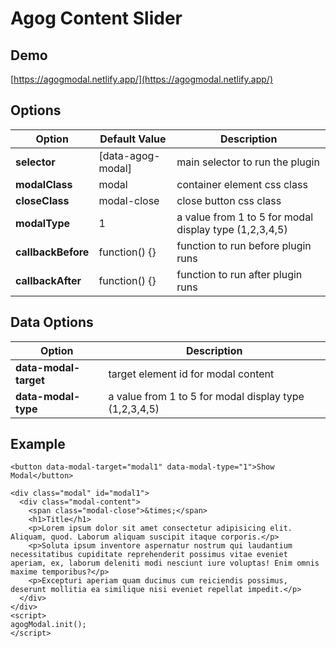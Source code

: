 # Agog Content Slider

## Demo

[https://agogmodal.netlify.app/](https://agogmodal.netlify.app/)

## Options

| Option | Default Value | Description  |
|--|--|--|
| **selector** | [data-agog-modal] | main selector to run the plugin |
| **modalClass** | modal | container element css class |
| **closeClass** | modal-close | close button css class |
| **modalType** | 1 | a value from 1 to 5 for modal display type (1,2,3,4,5) |
| **callbackBefore** | function() {} | function to run before plugin runs |
| **callbackAfter** | function() {} | function to run after plugin runs |

## Data Options

| Option | Description  |
|--|--|
| **data-modal-target** | target element id for modal content |
| **data-modal-type** | a value from 1 to 5 for modal display type (1,2,3,4,5) |

## Example

    <button data-modal-target="modal1" data-modal-type="1">Show Modal</button>
    
    <div class="modal" id="modal1">
      <div class="modal-content">
        <span class="modal-close">&times;</span>
        <h1>Title</h1>
        <p>Lorem ipsum dolor sit amet consectetur adipisicing elit. Aliquam, quod. Laborum aliquam suscipit itaque corporis.</p>
        <p>Soluta ipsum inventore aspernatur nostrum qui laudantium necessitatibus cupiditate reprehenderit possimus vitae eveniet aperiam, ex, laborum deleniti modi nesciunt iure voluptas! Enim omnis maxime temporibus?</p>
        <p>Excepturi aperiam quam ducimus cum reiciendis possimus, deserunt mollitia ea similique nisi eveniet repellat impedit.</p>
      </div>
    </div>
    <script>
    agogModal.init();
    </script>

